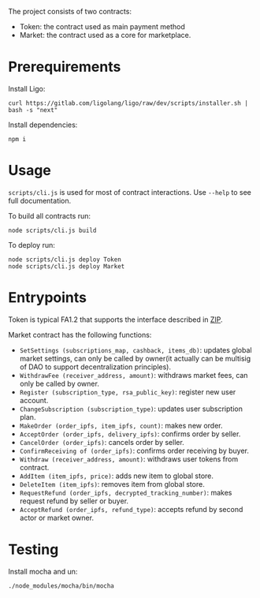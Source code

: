 The project consists of two contracts:
- Token: the contract used as main payment method 
- Market: the contract used as a core for marketplace.
# Prerequirements

Install Ligo:
```
curl https://gitlab.com/ligolang/ligo/raw/dev/scripts/installer.sh | bash -s "next"
```
Install dependencies:
```
npm i
```

# Usage

`scripts/cli.js` is used for most of contract interactions. Use `--help` to see full documentation.

To build all contracts run:
 ```
node scripts/cli.js build
 ```

To deploy run:
 ```
node scripts/cli.js deploy Token
node scripts/cli.js deploy Market
 ```
 
 # Entrypoints
 
Token is typical FA1.2 that supports the interface described in [ZIP](https://gitlab.com/tzip/tzip/-/blob/master/proposals/tzip-7/tzip-7.md). 

Market contract has the following functions:
- `SetSettings (subscriptions_map, cashback, items_db)`: updates global market settings, can only be called by owner(it actually can be multisig of DAO to support decentralization principles).
- `WithdrawFee (receiver_address, amount)`: withdraws market fees, can only be called by owner.
- `Register (subscription_type, rsa_public_key)`: register new user account.
- `ChangeSubscription (subscription_type)`: updates user subscription plan.
- `MakeOrder (order_ipfs, item_ipfs, count)`: makes new order.
- `AcceptOrder (order_ipfs, delivery_ipfs)`: confirms order by seller.
- `CancelOrder (order_ipfs)`: cancels order by seller.
- `ConfirmReceiving of (order_ipfs)`: confirms order receiving by buyer. 
- `Withdraw (receiver_address, amount)`: withdraws user tokens from contract.
- `AddItem (item_ipfs, price)`: adds new item to global store.
- `DeleteItem (item_ipfs)`: removes item from global store.
- `RequestRefund (order_ipfs, decrypted_tracking_number)`: makes request refund by seller or buyer.
- `AcceptRefund (order_ipfs, refund_type)`: accepts refund by second actor or market owner.

# Testing
Install mocha and un:
```
./node_modules/mocha/bin/mocha
```
